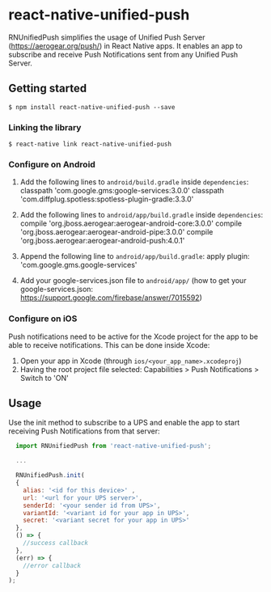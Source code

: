 # react-native-unified-push

RNUnifiedPush simplifies the usage of Unified Push Server (https://aerogear.org/push/) in React Native apps. It enables an app to subscribe and receive Push Notifications sent from any Unified Push Server.

## Getting started

`$ npm install react-native-unified-push --save`

### Linking the library

`$ react-native link react-native-unified-push`

### Configure on Android

1. Add the following lines to `android/build.gradle` inside `dependencies`:
    classpath 'com.google.gms:google-services:3.0.0'
    classpath 'com.diffplug.spotless:spotless-plugin-gradle:3.3.0'

2. Add the following lines to `android/app/build.gradle` inside `dependencies`:
    compile 'org.jboss.aerogear:aerogear-android-core:3.0.0'
    compile 'org.jboss.aerogear:aerogear-android-pipe:3.0.0'
    compile 'org.jboss.aerogear:aerogear-android-push:4.0.1'

3. Append the following line to `android/app/build.gradle`:
    apply plugin: 'com.google.gms.google-services'

4. Add your google-services.json file to `android/app/` (how to get your google-services.json: https://support.google.com/firebase/answer/7015592)

### Configure on iOS

Push notifications need to be active for the Xcode project for the app to be able to receive notifications. This can be done inside Xcode:

1. Open your app in Xcode (through `ios/<your_app_name>.xcodeproj`)
2. Having the root project file selected: 
    Capabilities > Push Notifications > Switch to 'ON'

## Usage

Use the init method to subscribe to a UPS and enable the app to start receiving Push Notifications from that server:

```javascript
  import RNUnifiedPush from 'react-native-unified-push';

  ...

  RNUnifiedPush.init(
  { 
    alias: '<id for this device>' ,
    url: '<url for your UPS server>',
    senderId: '<your sender id from UPS>',
    variantId: '<variant id for your app in UPS>',
    secret: '<variant secret for your app in UPS>'
  },
  () => {
    //success callback
  },
  (err) => {
    //error callback
  }
);
```
